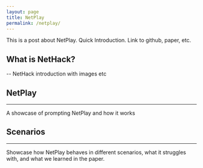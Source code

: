 ```yaml
---
layout: page
title: NetPlay
permalink: /netplay/
---
```


This is a post about NetPlay. Quick Introduction.
Link to github, paper, etc.

## What is NetHack?
--
NetHack introduction with images etc

## NetPlay
---
A showcase of prompting NetPlay and how it works

## Scenarios
---
Showcase how NetPlay behaves in different scenarios, what it struggles with, and what we learned in the paper.